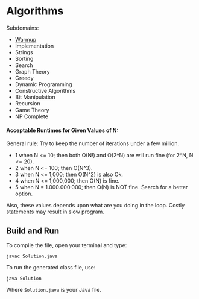 # Algorithms

Subdomains:
- [Warmup](./warmup)
- Implementation
- Strings
- Sorting
- Search
- Graph Theory
- Greedy
- Dynamic Programming
- Constructive Algorithms
- Bit Manipulation
- Recursion
- Game Theory
- NP Complete

#### Acceptable Runtimes for Given Values of N: 

General rule: Try to keep the number of iterations under a few million.

- 1 when N <= 10; then both O(N!) and O(2^N) are will run fine (for 2^N, N <= 20).
- 2 when N <= 100; then O(N^3).
- 3 when N <= 1,000; then O(N^2) is also Ok.
- 4 when N <= 1,000,000; then O(N) is fine.
- 5 when N = 1.000.000.000; then O(N) is NOT fine. Search for a better option.

Also, these values depends upon what are you doing in the loop. Costly statements may result in slow program.

## Build and Run

To compile the file, open your terminal and type:
```
javac Solution.java
```

To run the generated class file, use:
```
java Solution
```

Where `Solution.java` is your Java file.
